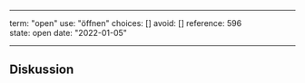 
---
term:      "open"
use:       "öffnen"
choices:   []
avoid:     []
reference: 596        
state:     open
date:      "2022-01-05"

---

## Diskussion


